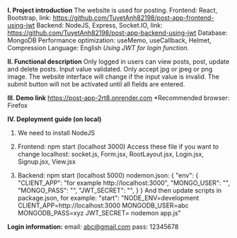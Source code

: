 **I. Project introduction**
The website is used for posting.
Frontend: React, Bootstrap, link: https://github.com/TuyetAnh82198/post-app-frontend-using-jwt
Backend: NodeJS, Express, Socket.IO, link: https://github.com/TuyetAnh82198/post-app-backend-using-jwt
Database: MongoDB
Performance optimization: useMemo, useCallback, Helmet, Compression
Language: English
_Using JWT for login function._


**II. Functional description**
Only logged in users can view posts, post, update and delete posts.
Input value validated.
Only accept jpg or jpeg or png image.
The website interface will change if the input value is invalid.
The submit button will not be activated until all fields are entered.


**III. Demo link**
https://post-app-2rt8.onrender.com
*Recommended browser: Firefox


**IV. Deployment guide (on local)**

1. We need to install NodeJS 

2. Frontend:
npm start (localhost 3000) 
Access these file if you want to change localhost:
socket.js, Form.jsx, RootLayout.jsx, Login.jsx, Signup.jsx, View.jsx

3. Backend:
npm start (localhost 5000)
nodemon.json:
{
  "env": {
    "CLIENT_APP": "for example http://localhost:3000",
    "MONGO_USER": "",
    "MONGO_PASS": "",
    "JWT_SECRET": "",
  }
}
And then update scripts in package.json, for example:
"start": "NODE_ENV=development CLIENT_APP=http://localhost:3000 MONGODB_USER=abc MONGODB_PASS=xyz JWT_SECRET= nodemon app.js"


**Login information:**
email: abc@gmail.com
pass: 12345678
